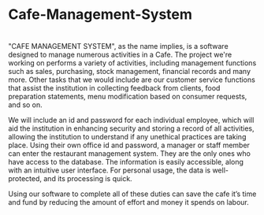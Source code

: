 # Cafe-Management-System
#
"CAFE MANAGEMENT SYSTEM", as the name implies, is a software designed to manage numerous activities in a Cafe. The project we're working on performs a variety of activities, including management functions such as sales, purchasing, stock management, financial records and many more. Other tasks that we would include are our customer service functions that assist the institution in collecting feedback from clients, food preparation statements, menu modification based on consumer requests, and so on.

We will include an id and password for each individual employee, which will aid the institution in enhancing security and storing a record of all activities, allowing the institution to understand if any unethical practices are taking place. Using their own office id and password, a manager or staff member can enter the restaurant management system. They are the only ones who have access to the database. The information is easily accessible, along with an intuitive user interface. For personal usage, the data is well-protected, and its processing is quick.

Using our software to complete all of these duties can save the cafe it’s time and fund by reducing the amount of effort and money it spends on labour.
